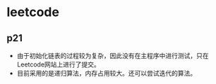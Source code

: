 # leetcode

## p21

* 由于初始化链表的过程较为复杂，因此没有在主程序中进行测试，只在Leetcode网站上进行了提交。
* 目前采用的是递归算法，内存占用较大。还可以尝试迭代的算法。